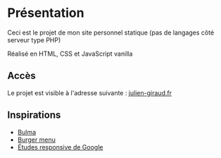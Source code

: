# Présentation

Ceci est le projet de mon site personnel statique (pas de langages côté serveur type PHP)

Réalisé en HTML, CSS et JavaScript vanilla

## Accès

Le projet est visible à l'adresse suivante : [julien-giraud.fr](https://www.julien-giraud.fr)

## Inspirations

- [Bulma](https://bulma.io/)
- [Burger menu](https://codepen.io/designcouch/pen/Atyop)
- [Études responsive de Google](https://material.io/)

